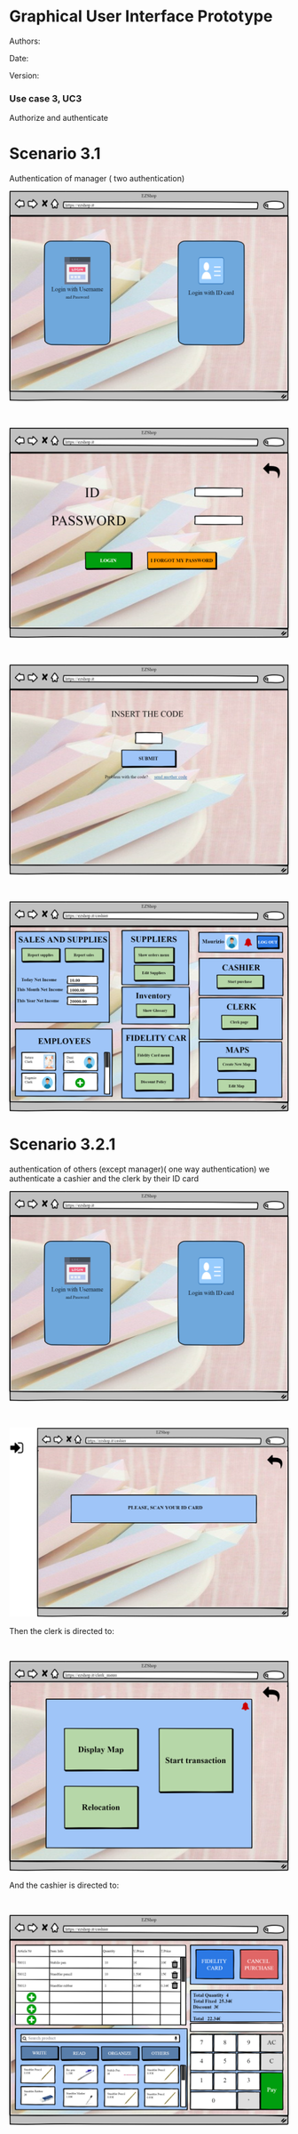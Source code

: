 # Graphical User Interface Prototype  

Authors:

Date:

Version:

### Use case 3, UC3

Authorize and authenticate
# Scenario 3.1

Authentication of manager ( two authentication)

![](Images/GUI/presentation.png)

<br>

![](Images/GUI/ID+pass_login.png)

<br>

![](Images/GUI/2WAYS%20AUTENTICATION.png)

<br>

![](Images/GUI/manager.png)

# Scenario 3.2.1

authentication of others (except manager)( one way authentication)
we authenticate a cashier and the clerk by their ID card

![](Images/GUI/presentation.png)

<br>

![](Images/GUI/login_cashier_clerk.png)

Then the clerk is directed to:

<br>

![](Images/GUI/clerk_main_page.png)

And the cashier is directed to:

<br>

![](Images/GUI/Cashier_main.png)








